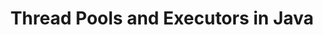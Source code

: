 ---
id: thread-pools-and-executors
title: Thread Pools and Executors in Java
sidebar_label: Thread Pools and Executors
sidebar_position: 5
tags: [java, multithreading, concurrency, thread pools, executors]
description: In this tutorial, we will learn about thread pools and executors in Java. We will learn about how to create and manage thread pools using executors in Java.
---